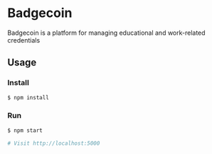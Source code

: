 # Badgecoin

Badgecoin is a platform for managing educational and work-related credentials

## Usage

### Install

```sh
$ npm install
```

### Run

```sh
$ npm start

# Visit http://localhost:5000
```
